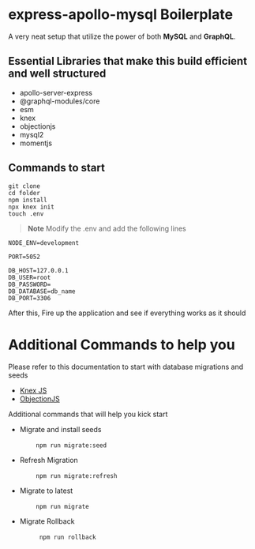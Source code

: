 # express-apollo-mysql Boilerplate

A very neat setup that utilize the power of both **MySQL** and **GraphQL**.

## Essential Libraries that make this build efficient and well structured

- apollo-server-express 
- @graphql-modules/core
- esm
- knex
- objectionjs
- mysql2
- momentjs 

## Commands to start
 ```
git clone 
cd folder
npm install
npx knex init
touch .env
```

> **Note** Modify the .env and add the following lines

```
NODE_ENV=development 

PORT=5052  

DB_HOST=127.0.0.1
DB_USER=root
DB_PASSWORD=
DB_DATABASE=db_name
DB_PORT=3306 
```

After this, Fire up the application and see if everything works as it should


# Additional Commands to help you 
Please refer to this documentation to start with database migrations and seeds
- [Knex JS](http://knexjs.org/)
- [ObjectionJS](https://vincit.github.io/objection.js/)

Additional commands that will help you kick start
- Migrate and install seeds

&emsp;&emsp;&emsp;&emsp;```npm run migrate:seed```
- Refresh Migration

&emsp;&emsp;&emsp;&emsp;```npm run migrate:refresh ```
- Migrate to latest

&emsp;&emsp;&emsp;&emsp;``` npm run migrate ```
- Migrate Rollback

&emsp;&emsp;&emsp;&emsp;``` npm run rollback```

  